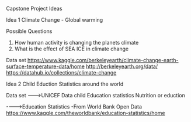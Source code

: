Capstone Project Ideas

Idea 1
Climate Change - Global warming

Possible Questions
1) How human activity is changing the planets climate
2) What is the effect of SEA ICE in climate change

Data set
https://www.kaggle.com/berkeleyearth/climate-change-earth-surface-temperature-data/home
http://berkeleyearth.org/data/
https://datahub.io/collections/climate-change

Idea 2
Child Eduction Statistics around the world

Data set
--->UNICEF Data 
child Education statistics
Nutrition or eduction

---->Education Statistics -From World Bank Open Data
https://www.kaggle.com/theworldbank/education-statistics/home
